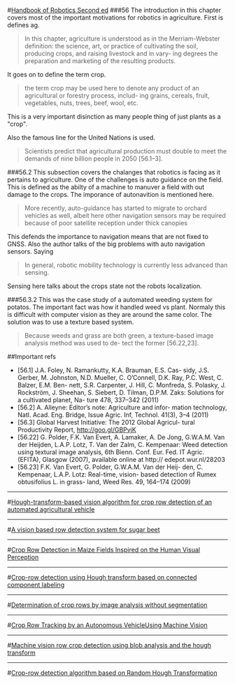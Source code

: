 #[Handbook of Robotics Second ed](http://www.springer.com/us/book/9783319325507)
###56
The introduction in this chapter covers most of the important motivations for robotics in agriculture. First is defines ag.
>In this chapter, agriculture is understood as in the Merriam-Webster definition:
the science, art, or practice of cultivating the soil, producing crops, and raising livestock and in vary- ing degrees the preparation and marketing of the resulting products.

It goes on to define the term crop.
>the term crop may be used here to denote any product of an agricultural or forestry process, includ- ing grains, cereals, fruit, vegetables, nuts, trees, beef, wool, etc.

This is a very important disinction as many people thing of just plants as a "crop".  

Also the famous line for the United Nations is used.
>Scientists predict that agricultural production must double to meet the demands of nine billion people in 2050 [56.1–3].

###56.2
This subsection covers the chalanges that robotics is facing as it pertains to agriculture. One of the challenges is auto guidance on the field. This is defined as the abilty of a machine to manuver a field with out damage to the crops. The imporance of autonavition is mentioned here.
>More recently, auto-guidance has started to migrate to orchard vehicles as well, albeit here other navigation sensors may be required because of poor satellite reception under thick canopies

This defends the importance to navigation means that are not fixed to GNSS. Also the author talks of the big problems with auto navigation sensors. Saying
>In general, robotic mobility technology is currently less advanced than sensing.

Sensing here talks about the crops state not the robots localization.

###56.3.2
This was the case study of a automated weeding system for potatos. The important fact was how it handled weed vs plant. Normaly this is difficult with computer vision as they are around the same color. The solution was to use a texture based system.
>Because weeds and grass are both green, a texture-based image analysis method was used to de- tect the former [56.22,23].


##Important refs
- [56.1] J.A. Foley, N. Ramankutty, K.A. Brauman, E.S. Cas- sidy, J.S. Gerber, M. Johnston, N.D. Mueller, C. O’Connell, D.K. Ray, P.C. West, C. Balzer, E.M. Ben- nett, S.R. Carpenter, J. Hill, C. Monfreda, S. Polasky, J. Rockström, J. Sheehan, S. Siebert, D. Tilman, D.P.M. Zaks: Solutions for a cultivated planet, Na- ture 478, 337–342 (2011)  
- [56.2] A. Alleyne: Editor’s note: Agriculture and infor- mation technology, Natl. Acad. Eng. Bridge, Issue Agric. Inf, Technol. 41(3), 3–4 (2011)  
- [56.3] Global Harvest Initiative: The 2012 Global Agricul- tural Productivity Report, http://goo.gl/GBPvjK
- [56.22] G. Polder, F.K. Van Evert, A. Lamaker, A. De Jong, G.W.A.M. Van der Heijden, L.A.P. Lotz, T. Van der Zalm, C. Kempenaar: Weed detection using textural image analysis, 6th Bienn. Conf. Eur. Fed. IT Agric. (EFITA), Glasgow (2007), available online at http:// edepot.wur.nl/28203
- [56.23] F.K. Van Evert, G. Polder, G.W.A.M. Van der Heij- den, C. Kempenaar, L.A.P. Lotz: Real-time, vision- based detection of Rumex obtusifolius L. in grass- land, Weed Res. 49, 164–174 (2009)

---

#[Hough-transform-based vision algorithm for crop row detection of an automated agricultural vehicle](http://journals.sagepub.com/doi/abs/10.1243/095440705X34667)

---

#[A vision based row detection system for sugar beet](http://www.sciencedirect.com/science/article/pii/S0168169907001615)

---

#[Crop Row Detection in Maize Fields Inspired on the Human Visual Perception](https://www.hindawi.com/journals/tswj/2012/484390/abs/)

---

#[Crop-row detection using Hough transform based on connected component labeling](https://dl.sciencesocieties.org/publications/tcsae/abstracts/2007/3/2007.3.030)

---

#[Determination of crop rows by image analysis without segmentation](http://www.sciencedirect.com/science/article/pii/S0168169902001400)

---

#[Crop Row Tracking by an Autonomous VehicleUsing Machine Vision](https://www.jstage.jst.go.jp/article/jsam1937/62/2/62_2_41/_pdf)

---

#[Machine vision row crop detection using blob analysis and the hough transform](https://elibrary.asabe.org/abstract.asp?aid=10022&t=2&redir=&redirType=)

---

#[Crop-row detection algorithm based on Random Hough Transformation](http://www.sciencedirect.com/science/article/pii/S0895717710005212)
